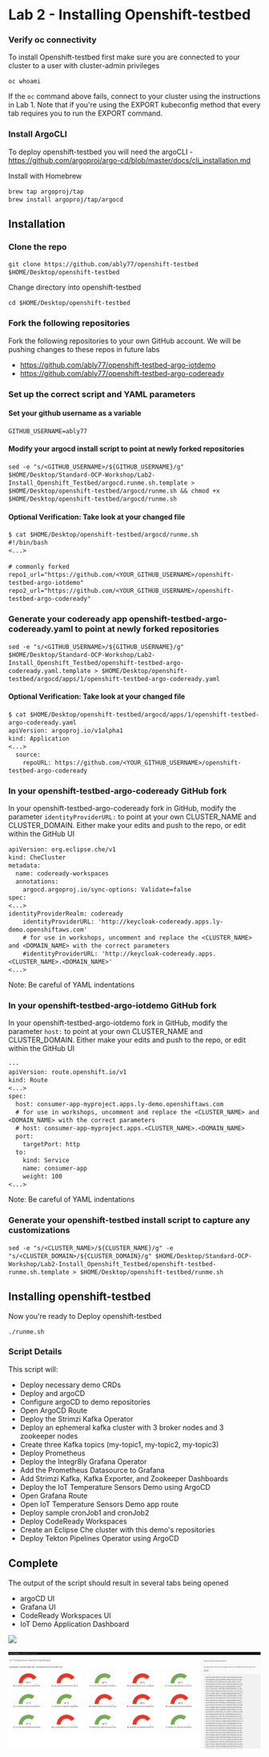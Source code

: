 # Lab 2 - Installing Openshift-testbed

### Verify oc connectivity

To install Openshift-testbed first make sure you are connected to your cluster to a user with cluster-admin privileges
```
oc whoami
```

If the `oc` command above fails, connect to your cluster using the instructions in Lab 1. Note that if you're using the EXPORT kubeconfig method that every tab requires you to run the EXPORT command.

### Install ArgoCLI
To deploy openshift-testbed you will need the argoCLI - https://github.com/argoproj/argo-cd/blob/master/docs/cli_installation.md

Install with Homebrew
```
brew tap argoproj/tap
brew install argoproj/tap/argocd
```

## Installation

### Clone the repo
```
git clone https://github.com/ably77/openshift-testbed $HOME/Desktop/openshift-testbed
```

Change directory into openshift-testbed
```
cd $HOME/Desktop/openshift-testbed
```

### Fork the following repositories
Fork the following repositories to your own GitHub account. We will be pushing changes to these repos in future labs
- https://github.com/ably77/openshift-testbed-argo-iotdemo
- https://github.com/ably77/openshift-testbed-argo-codeready


### Set up the correct script and YAML parameters

#### Set your github username as a variable
```
GITHUB_USERNAME=ably77
```

#### Modify your argocd install script to point at newly forked repositories
```
sed -e "s/<GITHUB_USERNAME>/${GITHUB_USERNAME}/g" $HOME/Desktop/Standard-OCP-Workshop/Lab2-Install_Openshift_Testbed/argocd.runme.sh.template > $HOME/Desktop/openshift-testbed/argocd/runme.sh && chmod +x $HOME/Desktop/openshift-testbed/argocd/runme.sh
```

#### Optional Verification: Take look at your changed file
```
$ cat $HOME/Desktop/openshift-testbed/argocd/runme.sh
#!/bin/bash
<...>

# commonly forked
repo1_url="https://github.com/<YOUR_GITHUB_USERNAME>/openshift-testbed-argo-iotdemo"
repo2_url="https://github.com/<YOUR_GITHUB_USERNAME>/openshift-testbed-argo-codeready"
```

### Generate your codeready app openshift-testbed-argo-codeready.yaml to point at newly forked repositories
```
sed -e "s/<GITHUB_USERNAME>/${GITHUB_USERNAME}/g" $HOME/Desktop/Standard-OCP-Workshop/Lab2-Install_Openshift_Testbed/openshift-testbed-argo-codeready.yaml.template > $HOME/Desktop/openshift-testbed/argocd/apps/1/openshift-testbed-argo-codeready.yaml
```

#### Optional Verification: Take look at your changed file
```
$ cat $HOME/Desktop/openshift-testbed/argocd/apps/1/openshift-testbed-argo-codeready.yaml
apiVersion: argoproj.io/v1alpha1
kind: Application
<...>
  source:
    repoURL: https://github.com/<YOUR_GITHUB_USERNAME>/openshift-testbed-argo-codeready
```

### In your openshift-testbed-argo-codeready GitHub fork

In your openshift-testbed-argo-codeready fork in GitHub, modify the parameter `identityProviderURL:` to point at your own CLUSTER_NAME and CLUSTER_DOMAIN. Either make your edits and push to the repo, or edit within the GitHub UI
```
apiVersion: org.eclipse.che/v1
kind: CheCluster
metadata:
  name: codeready-workspaces
  annotations:
    argocd.argoproj.io/sync-options: Validate=false
spec:
<...>
identityProviderRealm: codeready
    identityProviderURL: 'http://keycloak-codeready.apps.ly-demo.openshiftaws.com'
    # for use in workshops, uncomment and replace the <CLUSTER_NAME> and <DOMAIN_NAME> with the correct parameters
    #identityProviderURL: 'http://keycloak-codeready.apps.<CLUSTER_NAME>.<DOMAIN_NAME>'
<...>
```

Note: Be careful of YAML indentations

### In your openshift-testbed-argo-iotdemo GitHub fork

In your openshift-testbed-argo-iotdemo fork in GitHub, modify the parameter `host:` to point at your own CLUSTER_NAME and CLUSTER_DOMAIN. Either make your edits and push to the repo, or edit within the GitHub UI
```
---
apiVersion: route.openshift.io/v1
kind: Route
<...>
spec:
  host: consumer-app-myproject.apps.ly-demo.openshiftaws.com
  # for use in workshops, uncomment and replace the <CLUSTER_NAME> and <DOMAIN_NAME> with the correct parameters
  # host: consumer-app-myproject.apps.<CLUSTER_NAME>.<DOMAIN_NAME>
  port:
    targetPort: http
  to:
    kind: Service
    name: consumer-app
    weight: 100
<...>
```

Note: Be careful of YAML indentations

### Generate your openshift-testbed install script to capture any customizations
```
sed -e "s/<CLUSTER_NAME>/${CLUSTER_NAME}/g" -e "s/<CLUSTER_DOMAIN>/${CLUSTER_DOMAIN}/g" $HOME/Desktop/Standard-OCP-Workshop/Lab2-Install_Openshift_Testbed/openshift-testbed-runme.sh.template > $HOME/Desktop/openshift-testbed/runme.sh
```

## Installing openshift-testbed

Now you're ready to Deploy openshift-testbed
```
./runme.sh
```

### Script Details
This script will:
- Deploy necessary demo CRDs
- Deploy and argoCD
- Configure argoCD to demo repositories
- Open ArgoCD Route
- Deploy the Strimzi Kafka Operator
- Deploy an ephemeral kafka cluster with 3 broker nodes and 3 zookeeper nodes
- Create three Kafka topics (my-topic1, my-topic2, my-topic3)
- Deploy Prometheus
- Deploy the Integr8ly Grafana Operator
- Add the Prometheus Datasource to Grafana
- Add Strimzi Kafka, Kafka Exporter, and Zookeeper Dashboards
- Deploy the IoT Temperature Sensors Demo using ArgoCD
- Open Grafana Route
- Open IoT Temperature Sensors Demo app route
- Deploy sample cronJob1 and cronJob2
- Deploy CodeReady Workspaces
- Create an Eclipse Che cluster with this demo's repositories
- Deploy Tekton Pipelines Operator using ArgoCD

## Complete

The output of the script should result in several tabs being opened
- argoCD UI
- Grafana UI
- CodeReady Workspaces UI
- IoT Demo Application Dashboard

![](https://github.com/ably77/Standard-OCP-Workshop/blob/master/resources/argo1.png)

![](https://github.com/ably77/Standard-OCP-Workshop/blob/master/resources/iotdashboard1.png)
